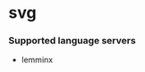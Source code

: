 <!--- THIS DOCUMENT IS AUTOMATICALLY GENERATED, DON'T EDIT IT -->
# svg

### Supported language servers

- lemminx
